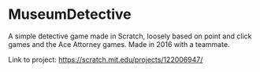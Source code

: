 # MuseumDetective
A simple detective game made in Scratch, loosely based on point and click games and the Ace Attorney games. Made in 2016 with a teammate.


Link to project: 
https://scratch.mit.edu/projects/122006947/
